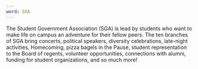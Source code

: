 ```yaml
---
word: SGA
---
```


  The Student Government Association (SGA) is lead by students who want to make life on campus an adventure for their fellow peers. The ten branches of SGA bring concerts, political speakers, diversity celebrations, late-night activities, Homecoming, pizza bagels in the Pause, student representation to the Board of regents, volunteer opportunities, connections with alumni, funding for student organizations, and so much more!
